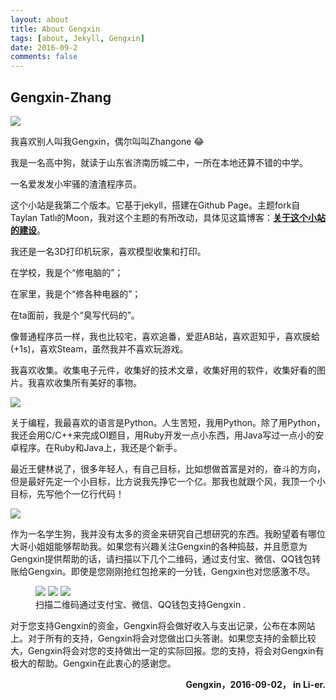 ```yaml
---
layout: about
title: About Gengxin
tags: [about, Jekyll, Gengxin]
date: 2016-09-2
comments: false
---
```


## Gengxin-Zhang

<img src=" http://images2015.cnblogs.com/blog/831801/201609/831801-20160902171941011-1718858752.jpg" style="margin:auto" >

我喜欢别人叫我Gengxin，偶尔叫叫Zhangone 😂

我是一名高中狗，就读于山东省济南历城二中，一所在本地还算不错的中学。

一名爱发发小牢骚的渣渣程序员。

这个小站是我第二个版本。它基于jekyll，搭建在Github Page。主题fork自Taylan Tatlı的Moon，我对这个主题的有所改动，具体见这篇博客：<a href="http://zhangone.top/posts/2016/09/02/Mysite-is-Buding" target="\_blank"><strong>关于这个小站的建设</strong></a>。

我还是一名3D打印机玩家，喜欢模型收集和打印。

在学校，我是个“修电脑的”；

在家里，我是个“修各种电器的”；

在ta面前，我是个“臭写代码的”。

像普通程序员一样，我也比较宅，喜欢追番，爱逛AB站，喜欢逛知乎，喜欢膜蛤(+1s)，喜欢Steam，虽然我并不喜欢玩游戏。

我喜欢收集。收集电子元件，收集好的技术文章，收集好用的软件，收集好看的图片。我喜欢收集所有美好的事物。

<img src=" http://images2015.cnblogs.com/blog/831801/201609/831801-20160902171941011-1718858752.jpg" style="margin:auto" >

关于编程，我最喜欢的语言是Python。人生苦短，我用Python。除了用Python，我还会用C/C++来完成OI题目，用Ruby开发一点小东西，用Java写过一点小的安卓程序。在Ruby和Java上，我还是个新手。

最近王健林说了，很多年轻人，有自己目标，比如想做首富是对的，奋斗的方向，但是最好先定一个小目标，比方说我先挣它一个亿。那我也就跟个风，我顶一个小目标，先写他个一亿行代码！

<img src=" http://images2015.cnblogs.com/blog/831801/201609/831801-20160902171941011-1718858752.jpg" style="margin:auto" >

<a name="help"></a>
<a name="打赏"></a>
<a name="捐助"></a>
<a name="帮助"></a>
作为一名学生狗，我并没有太多的资金来研究自己想研究的东西。我盼望着有哪位大哥小姐姐能够帮助我。如果您有兴趣关注Gengxin的各种捣鼓，并且愿意为Gengxin提供帮助的话，请扫描以下几个二维码，通过支付宝、微信、QQ钱包转账给Gengxin。即使是您刚刚抢红包抢来的一分钱，Gengxin也对您感激不尽。

<figure class="third">
	<a href="http://images2015.cnblogs.com/blog/831801/201609/831801-20160902174726480-807683705.jpg"><img src="http://images2015.cnblogs.com/blog/831801/201609/831801-20160902174726480-807683705.jpg"></a>
	<a href="http://images2015.cnblogs.com/blog/831801/201609/831801-20160902174744230-923462678.jpg"><img src="http://images2015.cnblogs.com/blog/831801/201609/831801-20160902174744230-923462678.jpg"></a>
	<a href="http://images2015.cnblogs.com/blog/831801/201609/831801-20160902174736558-773088411.jpg"><img src="http://images2015.cnblogs.com/blog/831801/201609/831801-20160902174736558-773088411.jpg"></a>
	<figcaption>扫描二维码通过支付宝、微信、QQ钱包支持Gengxin .</figcaption>
</figure>

对于您支持Gengxin的资金，Gengxin将会做好收入与支出记录，公布在本网站上。对于所有的支持，Gengxin将会对您做出口头答谢。如果您支持的金额比较大，Gengxin将会对您的支持做出一定的实际回报。您的支持，将会对Gengxin有极大的帮助。Gengxin在此衷心的感谢您。

<p align="right"><strong>Gengxin，2016-09-02， in Li-er.</strong></p>
